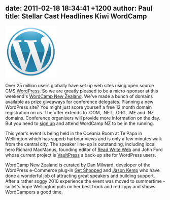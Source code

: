 date: 2011-02-18 18:34:41 +1200
author: Paul
title: Stellar Cast Headlines Kiwi WordCamp
----

![wp35.png](/media/2011-02-18-wp35.png)

Over 25 million users globally have set up web sites using open source CMS [WordPress](http://wordpress.com/). So we are greatly pleased to be a micro-sponsor at this weekend's [WordCamp New Zealand](http://wordcamp.org.nz/). We've made a bunch of domains available as prize giveaways for conference delegates. Planning a new WordPress site? You might just score yourself a free 12 month domain registration on us. The offer extends to .COM, .NET, .ORG, .ME and .NZ domains. Conference organisers will provide more information on the day. But you need to [sign up](http://wordcamp.org.nz/products-page-2/) and attend WordCamp NZ to be in the running.

This year's event is being held in the Oceania Room at Te Papa in Wellington which has superb harbour views and is only a few minutes walk from the central city. The speaker line-up is outstanding, including local hero Richard MacManus, founding editor of [Read Write Web](http://readwriteweb.com/) and John Ford whose current project is [VaultPress](http://vaultpress.com/) a back-up site for WordPress users.

WordCamp New Zealand is curated by Dan Milward, developer of the WordPress e-Commerce plug-in [Get Shopped](http://getshopped.org/) and [Jason Kemp](http://www.dialogcrm.com/blog/) who have done a wonderful job of attracting great speakers and building support. After a rather soggy 2010 experience the event was moved to summertime - so let's hope Wellington puts on her best frock and red lippy and shows WordCampers a good time.
